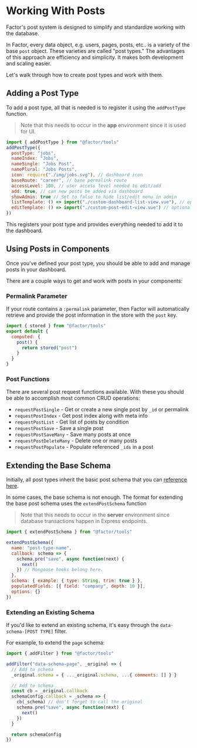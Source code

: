 # Working With Posts

Factor's post system is designed to simplify and standardize working with the database.

In Factor, every data object, e.g. users, pages, posts, etc.. is a variety of the base `post` object. These varieties are called "post types." The advantages of this approach are efficiency and simplicity. It makes both development and scaling easier.

Let's walk through how to create post types and work with them.

## Adding a Post Type

To add a post type, all that is needed is to register it using the `addPostType` function.

> Note that this needs to occur in the **app** environment since it is used for UI.

```js
import { addPostType } from "@factor/tools"
addPostType({
  postType: "jobs",
  nameIndex: "Jobs",
  nameSingle: "Jobs Post",
  namePlural: "Jobs Posts",
  icon: require("./img/jobs.svg"), // dashboard icon
  baseRoute: "career", // base permalink route
  accessLevel: 100, // user access level needed to edit/add
  add: true, // can new posts be added via dashboard
  showAdmin: true // Set to false to hide list/edit menu in admin
  listTemplate: () => import("./custom-dashboard-list-view.vue"), // optional
  editTemplate: () => import("./custom-post-edit-view.vue") // optional
})
```

This registers your post type and provides everything needed to add it to the dashboard.

## Using Posts in Components

Once you've defined your post type, you should be able to add and manage posts in your dashboard.

There are a couple ways to get and work with posts in your components:

### Permalink Parameter

If your route contains a `:permalink` parameter, then Factor will automatically retrieve and provide the post information in the store with the `post` key.

```js
import { stored } from "@factor/tools"
export default {
  computed: {
    post() {
      return stored("post")
    }
  }
}
```

### Post Functions

There are several post request functions available. With these you should be able to accomplish most common CRUD operations:

- `requestPostSingle` - Get or create a new single post by `_id` or permalink
- `requestPostIndex` - Get post index along with meta info
- `requestPostList` - Get list of posts by condition
- `requestPostSave` - Save a single post
- `requestPostSaveMany` - Save many posts at once
- `requestPostDeleteMany` - Delete one or many posts
- `requestPostPopulate` - Populate referenced `_ids` in a post

## Extending the Base Schema

Initially, all post types inherit the basic post schema that you can [reference here](https://github.com/fiction-com/factor/blob/master/%40factor/%40core/post/schema.js).

In some cases, the base schema is not enough. The format for extending the base post schema uses the `extendPostSchema` function

> Note that this needs to occur in the **server** environment since database transactions happen in Express endpoints.

```js
import { extendPostSchema } from "@factor/tools"

extendPostSchema({
  name: "post-type-name",
  callback: schema => {
    schema.pre("save", async function(next) {
      next()
    }) // Mongoose hooks belong here.
  },
  schema: { example: { type: String, trim: true } },
  populatedFields: [{ field: "company", depth: 10 }],
  options: {}
})
```

### Extending an Existing Schema

If you'd like to extend an existing schema, it's easy through the `data-schema-[POST TYPE]` filter.

For example, to extend the `page` schema:

```js
import { addFilter } from "@factor/tools"

addFilter("data-schema-page", _original => {
  // Add to schema
  _original.schema = { ..._original.schema, ...{ comments: [] } }

  // Add to schema
  const cb = _original.callback
  schemaConfig.callback = _schema => {
    cb(_schema) // don't forget to call the original
    schema.pre("save", async function(next) {
      next()
    })
  }

  return schemaConfig
})
```
